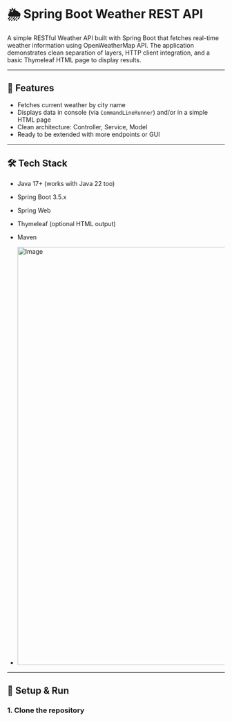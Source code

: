 # 🌦️ Spring Boot Weather REST API

A simple RESTful Weather API built with Spring Boot that fetches real-time weather information using OpenWeatherMap API. The application demonstrates clean separation of layers, HTTP client integration, and a basic Thymeleaf HTML page to display results.

---

## 🚀 Features

- Fetches current weather by city name
- Displays data in console (via `CommandLineRunner`) and/or in a simple HTML page
- Clean architecture: Controller, Service, Model
- Ready to be extended with more endpoints or GUI

---

## 🛠️ Tech Stack

- Java 17+ (works with Java 22 too)
- Spring Boot 3.5.x
- Spring Web
- Thymeleaf (optional HTML output)
- Maven

- <img width="1919" height="967" alt="Image" src="https://github.com/user-attachments/assets/2f9e42e1-683c-41a2-9f6a-f2cd8f922363" />

---

## 🔧 Setup & Run

### 1. Clone the repository



